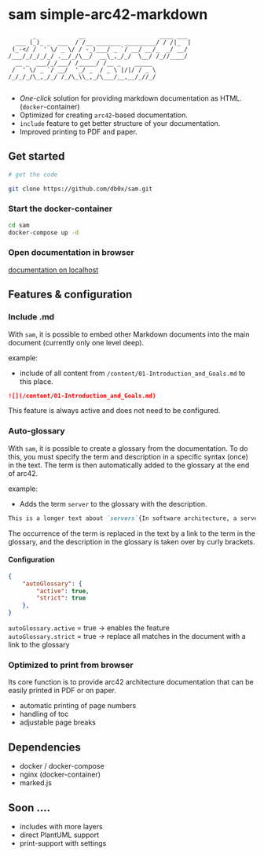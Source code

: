 # sam simple-arc42-markdown

``` 
       _            __                     ____ ___ 
  ___ (_)_ _  ___  / /__ _______ _________/ / /|_  |
 (_-</ /  ' \/ _ \/ / -_)___/ _ `/ __/ __/_  _/ __/ 
/___/_/_/_/_/ .__/_/\__/  __\_,_/_/  \__/ /_//____/ 
  __ _  ___/_/___/ /_____/ /__ _    _____           
 /  ' \/ _ `/ __/  '_/ _  / _ \ |/|/ / _ \          
/_/_/_/\_,_/_/ /_/\_\\_,_/\___/__,__/_//_/          
                                                    
```                                          
* _One-click_ solution for providing markdown documentation as HTML. (`docker`-container)
* Optimized for creating `arc42`-based documentation.
* `include` feature to get better structure of your documentation.
* Improved printing to PDF and paper.

## Get started

```bash
# get the code

git clone https://github.com/db0x/sam.git
```

### Start the docker-container

```bash
cd sam 
docker-compose up -d
```

### Open documentation in browser

[documentation on localhost](http://localhost:8080)

## Features & configuration

### Include .md

With `sam`, it is possible to embed other Markdown documents into the main document (currently only one level deep).

example:
* include of all content from `/content/01-Introduction_and_Goals.md` to this place.

```md
![](/content/01-Introduction_and_Goals.md) 
```
This feature is always active and does not need to be configured.

### Auto-glossary 

With `sam`, it is possible to create a glossary from the documentation. To do this, you must specify the term and description in a specific syntax (once) in the text. The term is then automatically added to the glossary at the end of arc42.

example:
* Adds the term `server` to the glossary with the description.

```md
This is a longer text about `servers`{In software architecture, a server is a system or component that provides services, data, or functionality to other components (clients) over a network. It typically manages requests, processes them, and returns responses according to a defined protocol.} and what you can do with them.
```

The occurrence of the term is replaced in the text by a link to the term in the glossary, and the description in the glossary is taken over by curly brackets.

#### Configuration 

```json
{
    "autoGlossary": {
        "active": true,
        "strict": true
    },
}
```
`autoGlossary.active` = true -> enables the feature\
`autoGlossary.strict` = true -> replace all matches in the document with a link to the glossary

### Optimized to print from browser

Its core function is to provide arc42 architecture documentation that can be easily printed in PDF or on paper.
* automatic printing of page numbers
* handling of toc
* adjustable page breaks

## Dependencies

* docker / docker-compose
* nginx (docker-container)
* marked.js


## Soon ....

* includes with more layers 
* direct PlantUML support
* print-support with settings

